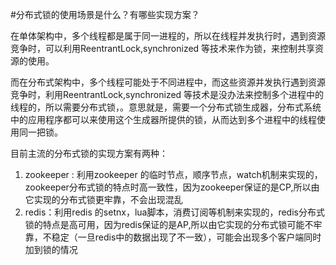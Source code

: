 #分布式锁的使用场景是什么？有哪些实现方案？

在单体架构中，多个线程都是属于同一进程的，所以在线程并发执行时，遇到资源竞争时，可以利用ReentrantLock,synchronized 等技术来作为锁，来控制共享资源的使用。

而在分布式架构中，多个线程可能处于不同进程中，而这些资源并发执行遇到资源竞争时，利用ReentrantLock,synchronized 等技术是没办法来控制多个进程中的线程的，所以需要分布式锁，。意思就是，需要一个分布式锁生成器，分布式系统中的应用程序都可以来使用这个生成器所提供的锁，从而达到多个进程中的线程使用同一把锁。

目前主流的分布式锁的实现方案有两种：
1. zookeeper : 利用zookeeper 的临时节点，顺序节点，watch机制来实现的，zookeeper分布式锁的特点时高一致性，因为zookeeper保证的是CP,所以由它实现的分布式锁更牢靠，不会出现混乱
2. redis：利用redis 的setnx，lua脚本，消费订阅等机制来实现的，redis分布式锁的特点是高可用，因为redis保证的是AP,所以由它实现的分布式锁可能不牢靠，不稳定（一旦redis中的数据出现了不一致），可能会出现多个客户端同时加到锁的情况



